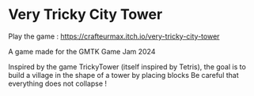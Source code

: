 # Very Tricky City Tower
Play the game : https://crafteurmax.itch.io/very-tricky-city-tower

A game made for the GMTK Game Jam 2024

Inspired by the game TrickyTower (itself inspired by Tetris), the goal is to build a village in the shape of a tower by placing blocks
Be careful that everything does not collapse !
